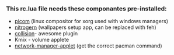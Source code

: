 ### This rc.lua file needs these componantes pre-installed:
- [picom](https://github.com/yshui/picom) (linux compositor for xorg used with windows managers)
- [nitrogern](https://github.com/l3ib/nitrogen/) (wallpapers setup app, can be replaced with feh)
- [collision](https://github.com/Elv13/collision)- awesome plugin
- Kmix - volume applete
- [network-manager-applet](https://wiki.archlinux.org/index.php/NetworkManager#nm-applet) (get the correct pacman command)
 
